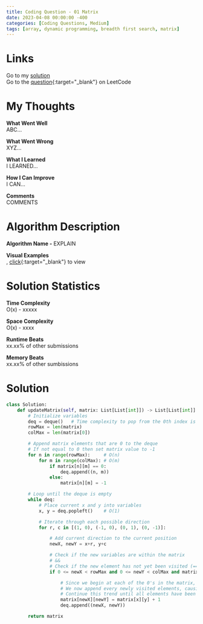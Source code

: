 ```yaml
---
title: Coding Question - 01 Matrix
date: 2023-04-08 00:00:00 -400
categories: [Coding Questions, Medium]
tags: [array, dynamic programming, breadth first search, matrix]
---
```


# Links  

Go to my [solution](#solution)  
Go to the [question](https://leetcode.com/problems/01-matrix/){:target="_blank"} on LeetCode  

# My Thoughts  

**What Went Well**  
ABC...

**What Went Wrong**  
XYZ...

**What I Learned**  
I LEARNED...

**How I Can Improve**  
I CAN...

**Comments**  
COMMENTS

# Algorithm Description

**Algorithm Name -** EXPLAIN

**Visual Examples**  
, [click](LINK_HERE){:target="_blank"} to view  

# Solution Statistics  

**Time Complexity**  
O(x) - xxxxx

**Space Complexity**  
O(x) - xxxx

**Runtime Beats**  
xx.xx% of other submissions  

**Memory Beats**  
xx.xx% of other sumbissions  

# Solution  

```python
class Solution:
    def updateMatrix(self, matrix: List[List[int]]) -> List[List[int]]:
        # Initialize variables
        deq = deque()   # Time complexity to pop from the 0th index is O(1) compared to an array which is O(n)
        rowMax = len(matrix)
        colMax = len(matrix[0])

        # Append matrix elements that are 0 to the deque
        # If not equal to 0 then set matrix value to -1
        for n in range(rowMax):     # O(n)
            for m in range(colMax): # O(m)
                if matrix[n][m] == 0:
                    deq.append((n, m))
                else:
                    matrix[n][m] = -1

        # Loop until the deque is empty
        while deq:
            # Place current x and y into variables
            x, y = deq.popleft()    # O(1)

            # Iterate through each possible direction
            for r, c in [(1, 0), (-1, 0), (0, 1), (0, -1)]:

                # Add current direction to the current position
                newX, newY = x+r, y+c

                # Check if the new variables are within the matrix
                # &&
                # Check if the new element has not yet been visited (== -1)
                if 0 <= newX < rowMax and 0 <= newY < colMax and matrix[newX][newY] == -1:

                    # Since we begin at each of the 0's in the matrix, all the first elements visited are set 1
                    # We now append every newly visited elements, causing any element visited to now be set to 2
                    # Continue this trend until all elements have been visited
                    matrix[newX][newY] = matrix[x][y] + 1
                    deq.append((newX, newY))

        return matrix
```
